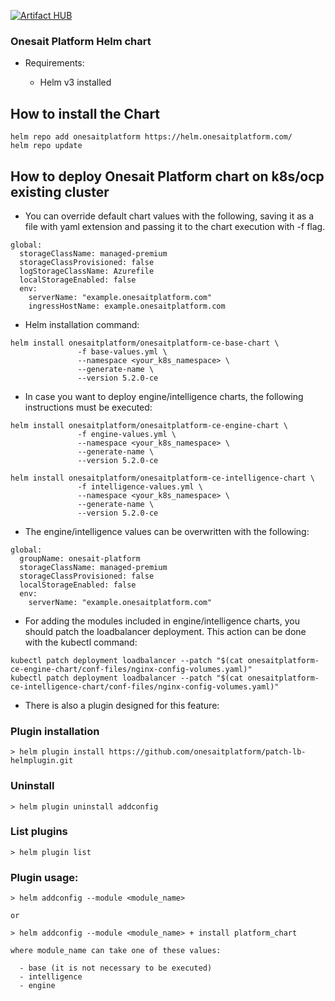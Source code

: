 [![Artifact HUB](https://img.shields.io/endpoint?url=https://artifacthub.io/badge/repository/onesaitplatformhelmchart)](https://artifacthub.io/packages/search?repo=onesaitplatformhelmchart)

### Onesait Platform Helm chart

- Requirements:

  - Helm v3 installed

## How to install the Chart

```
helm repo add onesaitplatform https://helm.onesaitplatform.com/
helm repo update
```

## How to deploy Onesait Platform chart on k8s/ocp existing cluster

- You can override default chart values with the following, saving it as a file with yaml extension and passing it to the chart execution with -f flag.

```
global:
  storageClassName: managed-premium
  storageClassProvisioned: false
  logStorageClassName: Azurefile
  localStorageEnabled: false
  env:
    serverName: "example.onesaitplatform.com"
    ingressHostName: example.onesaitplatform.com
```

- Helm installation command:

```
helm install onesaitplatform/onesaitplatform-ce-base-chart \
               -f base-values.yml \
               --namespace <your_k8s_namespace> \
               --generate-name \
               --version 5.2.0-ce
```

- In case you want to deploy engine/intelligence charts, the following instructions must be executed:

```
helm install onesaitplatform/onesaitplatform-ce-engine-chart \
               -f engine-values.yml \
               --namespace <your_k8s_namespace> \
               --generate-name \
               --version 5.2.0-ce
```

```
helm install onesaitplatform/onesaitplatform-ce-intelligence-chart \
               -f intelligence-values.yml \
               --namespace <your_k8s_namespace> \
               --generate-name \
               --version 5.2.0-ce
```

- The engine/intelligence values can be overwritten with the following:

```
global:
  groupName: onesait-platform
  storageClassName: managed-premium
  storageClassProvisioned: false
  localStorageEnabled: false
  env:
    serverName: "example.onesaitplatform.com"
```

- For adding the modules included in engine/intelligence charts, you should patch the loadbalancer deployment. This action can be done with the kubectl command:

```
kubectl patch deployment loadbalancer --patch "$(cat onesaitplatform-ce-engine-chart/conf-files/nginx-config-volumes.yaml)"
kubectl patch deployment loadbalancer --patch "$(cat onesaitplatform-ce-intelligence-chart/conf-files/nginx-config-volumes.yaml)"
```

- There is also a plugin designed for this feature:

### Plugin installation

```
> helm plugin install https://github.com/onesaitplatform/patch-lb-helmplugin.git
```

### Uninstall

```
> helm plugin uninstall addconfig
```

### List plugins

```
> helm plugin list
```

### Plugin usage:

```
> helm addconfig --module <module_name>

or

> helm addconfig --module <module_name> + install platform_chart

where module_name can take one of these values:

  - base (it is not necessary to be executed)
  - intelligence
  - engine
```